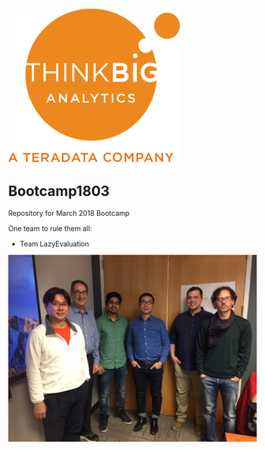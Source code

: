 ![](img/NewLogo.png)
# Bootcamp1803
Repository for March 2018 Bootcamp

One team to rule them all:  

*  Team LazyEvaluation

![](img/LazyEvaluation.jpg)
